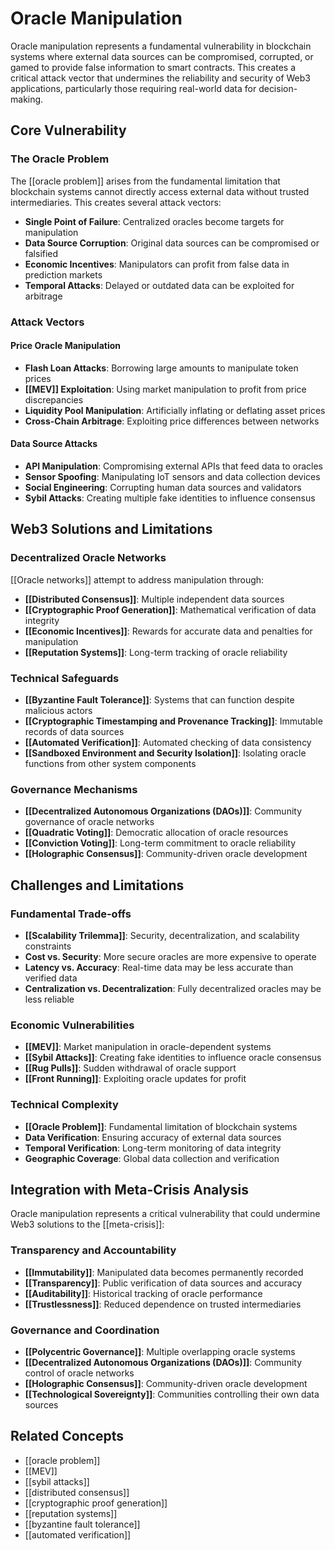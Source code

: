 # Oracle Manipulation

Oracle manipulation represents a fundamental vulnerability in blockchain systems where external data sources can be compromised, corrupted, or gamed to provide false information to smart contracts. This creates a critical attack vector that undermines the reliability and security of Web3 applications, particularly those requiring real-world data for decision-making.

## Core Vulnerability

### The Oracle Problem
The [[oracle problem]] arises from the fundamental limitation that blockchain systems cannot directly access external data without trusted intermediaries. This creates several attack vectors:

- **Single Point of Failure**: Centralized oracles become targets for manipulation
- **Data Source Corruption**: Original data sources can be compromised or falsified
- **Economic Incentives**: Manipulators can profit from false data in prediction markets
- **Temporal Attacks**: Delayed or outdated data can be exploited for arbitrage

### Attack Vectors

#### Price Oracle Manipulation
- **Flash Loan Attacks**: Borrowing large amounts to manipulate token prices
- **[[MEV]] Exploitation**: Using market manipulation to profit from price discrepancies
- **Liquidity Pool Manipulation**: Artificially inflating or deflating asset prices
- **Cross-Chain Arbitrage**: Exploiting price differences between networks

#### Data Source Attacks
- **API Manipulation**: Compromising external APIs that feed data to oracles
- **Sensor Spoofing**: Manipulating IoT sensors and data collection devices
- **Social Engineering**: Corrupting human data sources and validators
- **Sybil Attacks**: Creating multiple fake identities to influence consensus

## Web3 Solutions and Limitations

### Decentralized Oracle Networks
[[Oracle networks]] attempt to address manipulation through:
- **[[Distributed Consensus]]**: Multiple independent data sources
- **[[Cryptographic Proof Generation]]**: Mathematical verification of data integrity
- **[[Economic Incentives]]**: Rewards for accurate data and penalties for manipulation
- **[[Reputation Systems]]**: Long-term tracking of oracle reliability

### Technical Safeguards
- **[[Byzantine Fault Tolerance]]**: Systems that can function despite malicious actors
- **[[Cryptographic Timestamping and Provenance Tracking]]**: Immutable records of data sources
- **[[Automated Verification]]**: Automated checking of data consistency
- **[[Sandboxed Environment and Security Isolation]]**: Isolating oracle functions from other system components

### Governance Mechanisms
- **[[Decentralized Autonomous Organizations (DAOs)]]**: Community governance of oracle networks
- **[[Quadratic Voting]]**: Democratic allocation of oracle resources
- **[[Conviction Voting]]**: Long-term commitment to oracle reliability
- **[[Holographic Consensus]]**: Community-driven oracle development

## Challenges and Limitations

### Fundamental Trade-offs
- **[[Scalability Trilemma]]**: Security, decentralization, and scalability constraints
- **Cost vs. Security**: More secure oracles are more expensive to operate
- **Latency vs. Accuracy**: Real-time data may be less accurate than verified data
- **Centralization vs. Decentralization**: Fully decentralized oracles may be less reliable

### Economic Vulnerabilities
- **[[MEV]]**: Market manipulation in oracle-dependent systems
- **[[Sybil Attacks]]**: Creating fake identities to influence oracle consensus
- **[[Rug Pulls]]**: Sudden withdrawal of oracle support
- **[[Front Running]]**: Exploiting oracle updates for profit

### Technical Complexity
- **[[Oracle Problem]]**: Fundamental limitation of blockchain systems
- **Data Verification**: Ensuring accuracy of external data sources
- **Temporal Verification**: Long-term monitoring of data integrity
- **Geographic Coverage**: Global data collection and verification

## Integration with Meta-Crisis Analysis

Oracle manipulation represents a critical vulnerability that could undermine Web3 solutions to the [[meta-crisis]]:

### Transparency and Accountability
- **[[Immutability]]**: Manipulated data becomes permanently recorded
- **[[Transparency]]**: Public verification of data sources and accuracy
- **[[Auditability]]**: Historical tracking of oracle performance
- **[[Trustlessness]]**: Reduced dependence on trusted intermediaries

### Governance and Coordination
- **[[Polycentric Governance]]**: Multiple overlapping oracle systems
- **[[Decentralized Autonomous Organizations (DAOs)]]**: Community control of oracle networks
- **[[Holographic Consensus]]**: Community-driven oracle development
- **[[Technological Sovereignty]]**: Communities controlling their own data sources

## Related Concepts
- [[oracle problem]]
- [[MEV]]
- [[sybil attacks]]
- [[distributed consensus]]
- [[cryptographic proof generation]]
- [[reputation systems]]
- [[byzantine fault tolerance]]
- [[automated verification]]